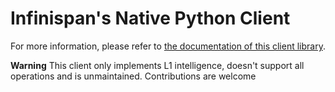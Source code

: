 # Infinispan's Native Python Client

For more information, please refer to [the documentation of this client library](documentation/index.adoc).

**Warning** This client only implements L1 intelligence, doesn't support all operations and is unmaintained. Contributions are welcome
